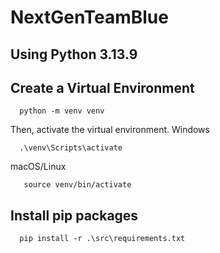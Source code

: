 # NextGenTeamBlue

## Using Python 3.13.9

## Create a Virtual Environment
```
  python -m venv venv
```
Then, activate the virtual environment.
Windows
```
  .\venv\Scripts\activate
```

macOS/Linux
```
   source venv/bin/activate
```

## Install pip packages
```
  pip install -r .\src\requirements.txt
```